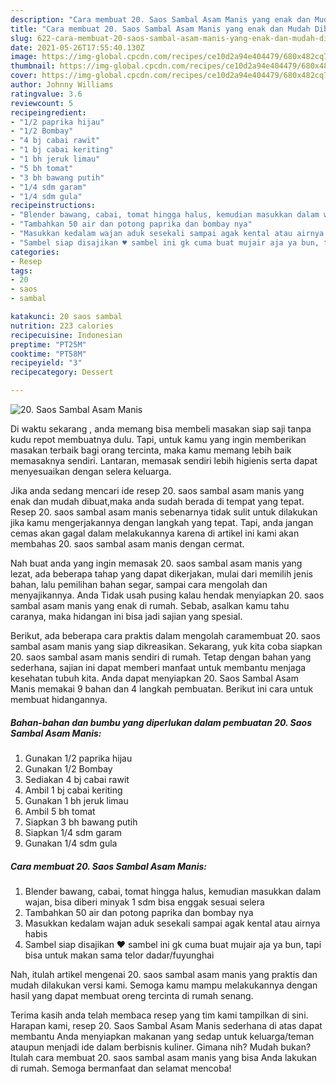 ```yaml
---
description: "Cara membuat 20. Saos Sambal Asam Manis yang enak dan Mudah Dibuat"
title: "Cara membuat 20. Saos Sambal Asam Manis yang enak dan Mudah Dibuat"
slug: 622-cara-membuat-20-saos-sambal-asam-manis-yang-enak-dan-mudah-dibuat
date: 2021-05-26T17:55:40.130Z
image: https://img-global.cpcdn.com/recipes/ce10d2a94e404479/680x482cq70/20-saos-sambal-asam-manis-foto-resep-utama.jpg
thumbnail: https://img-global.cpcdn.com/recipes/ce10d2a94e404479/680x482cq70/20-saos-sambal-asam-manis-foto-resep-utama.jpg
cover: https://img-global.cpcdn.com/recipes/ce10d2a94e404479/680x482cq70/20-saos-sambal-asam-manis-foto-resep-utama.jpg
author: Johnny Williams
ratingvalue: 3.6
reviewcount: 5
recipeingredient:
- "1/2 paprika hijau"
- "1/2 Bombay"
- "4 bj cabai rawit"
- "1 bj cabai keriting"
- "1 bh jeruk limau"
- "5 bh tomat"
- "3 bh bawang putih"
- "1/4 sdm garam"
- "1/4 sdm gula"
recipeinstructions:
- "Blender bawang, cabai, tomat hingga halus, kemudian masukkan dalam wajan, bisa diberi minyak 1 sdm bisa enggak sesuai selera"
- "Tambahkan 50 air dan potong paprika dan bombay nya"
- "Masukkan kedalam wajan aduk sesekali sampai agak kental atau airnya habis"
- "Sambel siap disajikan ♥️ sambel ini gk cuma buat mujair aja ya bun, tapi bisa untuk makan sama telor dadar/fuyunghai"
categories:
- Resep
tags:
- 20
- saos
- sambal

katakunci: 20 saos sambal 
nutrition: 223 calories
recipecuisine: Indonesian
preptime: "PT25M"
cooktime: "PT58M"
recipeyield: "3"
recipecategory: Dessert

---
```



![20. Saos Sambal Asam Manis](https://img-global.cpcdn.com/recipes/ce10d2a94e404479/680x482cq70/20-saos-sambal-asam-manis-foto-resep-utama.jpg)

Di waktu  sekarang , anda memang bisa membeli masakan siap saji tanpa kudu repot membuatnya dulu. Tapi, untuk kamu yang ingin memberikan masakan terbaik bagi orang tercinta, maka kamu memang lebih baik memasaknya sendiri. Lantaran, memasak sendiri lebih higienis serta dapat menyesuaikan dengan selera keluarga.

Jika anda sedang mencari ide resep 20. saos sambal asam manis yang enak dan mudah dibuat,maka anda sudah berada di tempat yang tepat. Resep 20. saos sambal asam manis  sebenarnya tidak sulit untuk dilakukan jika kamu mengerjakannya dengan langkah yang tepat. Tapi, anda jangan cemas akan gagal dalam melakukannya 
karena di artikel ini kami akan membahas 20. saos sambal asam manis dengan cermat.  



Nah buat anda yang ingin memasak 20. saos sambal asam manis yang lezat, ada beberapa tahap yang dapat dikerjakan, mulai dari memilih jenis bahan, lalu pemilihan bahan segar, sampai cara mengolah dan menyajikannya. Anda Tidak usah pusing kalau hendak menyiapkan 20. saos sambal asam manis yang enak di rumah. Sebab, asalkan kamu  tahu caranya, maka hidangan ini bisa jadi sajian yang spesial.

Berikut, ada beberapa cara praktis  dalam mengolah caramembuat 20. saos sambal asam manis yang siap dikreasikan. Sekarang, yuk kita coba siapkan 20. saos sambal asam manis sendiri di rumah. Tetap dengan bahan yang sederhana, sajian ini dapat memberi manfaat untuk membantu menjaga kesehatan tubuh kita. Anda dapat menyiapkan 20. Saos Sambal Asam Manis memakai 9 bahan dan 4 langkah pembuatan. Berikut ini cara untuk membuat hidangannya.

<!--inarticleads1-->

##### Bahan-bahan dan bumbu yang diperlukan dalam pembuatan 20. Saos Sambal Asam Manis:

1. Gunakan 1/2 paprika hijau
1. Gunakan 1/2 Bombay
1. Sediakan 4 bj cabai rawit
1. Ambil 1 bj cabai keriting
1. Gunakan 1 bh jeruk limau
1. Ambil 5 bh tomat
1. Siapkan 3 bh bawang putih
1. Siapkan 1/4 sdm garam
1. Gunakan 1/4 sdm gula




<!--inarticleads2-->

##### Cara membuat 20. Saos Sambal Asam Manis:

1. Blender bawang, cabai, tomat hingga halus, kemudian masukkan dalam wajan, bisa diberi minyak 1 sdm bisa enggak sesuai selera
1. Tambahkan 50 air dan potong paprika dan bombay nya
1. Masukkan kedalam wajan aduk sesekali sampai agak kental atau airnya habis
1. Sambel siap disajikan ♥️ sambel ini gk cuma buat mujair aja ya bun, tapi bisa untuk makan sama telor dadar/fuyunghai




Nah, itulah artikel mengenai  20. saos sambal asam manis  yang praktis dan mudah dilakukan versi kami. Semoga kamu mampu melakukannya dengan hasil yang dapat membuat oreng tercinta di rumah senang. 

Terima kasih anda telah membaca resep yang tim kami tampilkan di sini. Harapan kami, resep  20. Saos Sambal Asam Manis sederhana di atas dapat membantu Anda menyiapkan makanan yang sedap untuk keluarga/teman ataupun menjadi ide dalam berbisnis kuliner. Gimana nih? Mudah bukan? Itulah cara membuat 20. saos sambal asam manis yang bisa Anda lakukan di rumah. Semoga bermanfaat dan selamat mencoba!

